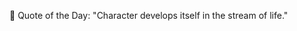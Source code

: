 <!-- start quote -->
💬 Quote of the Day: "Character develops itself in the stream of life."
<!-- end quote -->